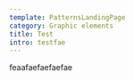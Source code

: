 ```yaml
---
template: PatternsLandingPage
category: Graphic elements
title: Test
intro: testfae
---
```

feaafaefaefaefae
